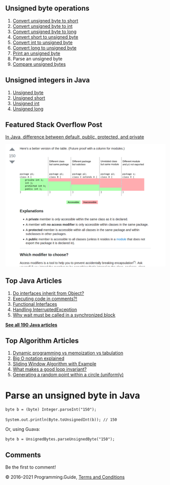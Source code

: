 



## Unsigned byte operations

1.  [Convert unsigned byte to short](convert-unsigned-byte-to-short.html)
2.  [Convert unsigned byte to int](convert-unsigned-byte-to-int.html)
3.  [Convert unsigned byte to long](convert-unsigned-byte-to-long.html)
4.  [Convert short to unsigned byte](convert-short-to-unsigned-byte.html)
5.  [Convert int to unsigned byte](convert-int-to-unsigned-byte.html)
6.  [Convert long to unsigned byte](convert-long-to-unsigned-byte.html)
7.  [Print an unsigned byte](print-unsigned-byte.html)
8.  Parse an unsigned byte
9.  [Compare unsigned bytes](compare-unsigned-bytes.html)

## Unsigned integers in Java

1.  [Unsigned byte](unsigned-byte.html)
2.  [Unsigned short](unsigned-short.html)
3.  [Unsigned int](unsigned-int.html)
4.  [Unsigned long](unsigned-long.html)

## Featured Stack Overflow Post

[In Java, difference between default, public, protected, and private](https://stackoverflow.com/a/33627846/276052)

[<img src="../images/so-featured-33627846.png" alt="StackOverflow screenshot thumbnail" class="screenshot" />](https://stackoverflow.com/a/33627846/276052)



## Top Java Articles

1.  [Do interfaces inherit from Object?](do-interfaces-inherit-from-object.html)
2.  [Executing code in comments?!](executing-code-in-comments.html)
3.  [Functional Interfaces](functional-interfaces.html)
4.  [Handling InterruptedException](handling-interrupted-exceptions.html)
5.  [Why wait must be called in a synchronized block](why-wait-must-be-in-synchronized.html)

[**See all 190 Java articles**](index.html)

## Top Algorithm Articles

1.  [Dynamic programming vs memoization vs tabulation](../dynamic-programming-vs-memoization-vs-tabulation.html)
2.  [Big O notation explained](../big-o-notation-explained.html)
3.  [Sliding Window Algorithm with Example](../sliding-window-example.html)
4.  [What makes a good loop invariant?](../what-makes-a-good-loop-invariant.html)
5.  [Generating a random point within a circle (uniformly)](../random-point-within-circle.html)

# Parse an unsigned byte in Java

    byte b = (byte) Integer.parseInt("150");

    System.out.println(Byte.toUnsignedInt(b)); // 150

Or, using Guava:

    byte b = UnsignedBytes.parseUnsignedByte("150");

## Comments

Be the first to comment!

© 2016–2021 Programming.Guide, [Terms and Conditions](../terms-and-conditions.html)
